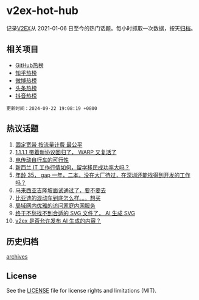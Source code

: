 # v2ex-hot-hub

 记录[V2EX](https://www.v2ex.com/)从 2021-01-06 日至今的热门话题。每小时抓取一次数据，按天[归档](archives)。
 
 ## 相关项目

- [GitHub热榜](https://github.com/lonnyzhang423/github-hot-hub)
- [知乎热榜](https://github.com/lonnyzhang423/zhihu-hot-hub)
- [微博热榜](https://github.com/lonnyzhang423/weibo-hot-hub)
- [头条热榜](https://github.com/lonnyzhang423/toutiao-hot-hub)
- [抖音热榜](https://github.com/lonnyzhang423/douyin-hot-hub)


 `更新时间：2024-09-22 19:08:19 +0800`

## 热议话题

1. [固定宽带 按流量计费 最公平](https://www.v2ex.com/t/1074762)
1. [1.1.1.1 带着新协议回归了， WARP 又复活了](https://www.v2ex.com/t/1074753)
1. [电传动自行车的可行性](https://www.v2ex.com/t/1074808)
1. [新西兰 IT 工作行情如何，留学移民成功率大吗？](https://www.v2ex.com/t/1074768)
1. [年龄 35， gap 一年，二本，没在大厂待过，在深圳还能找得到开发的工作吗？](https://www.v2ex.com/t/1074780)
1. [马来西亚吉隆坡面试通过了，要不要去](https://www.v2ex.com/t/1074675)
1. [比亚迪的混动车到底怎么样。。。想买](https://www.v2ex.com/t/1074794)
1. [局域网内优雅的访问家庭内网服务](https://www.v2ex.com/t/1074771)
1. [终于不愁找不到合适的 SVG 文件了， AI 生成 SVG](https://www.v2ex.com/t/1074775)
1. [v2ex 是否允许发布 AI 生成的内容？](https://www.v2ex.com/t/1074827)

## 历史归档

[archives](archives)

## License

See the [LICENSE](LICENSE) file for license rights and limitations (MIT).
